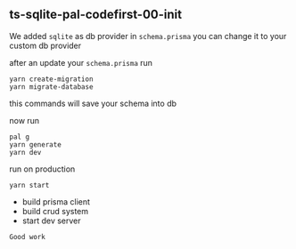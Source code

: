 ## ts-sqlite-pal-codefirst-00-init

We added `sqlite` as db provider in `schema.prisma` you can change it to your custom db provider

after an update your `schema.prisma` run

```bashell
yarn create-migration
yarn migrate-database
```

this commands will save your schema into db

now run

```bashell
pal g
yarn generate
yarn dev
```

run on production

```bashell
yarn start
```

- build prisma client
- build crud system
- start dev server

`Good work`
